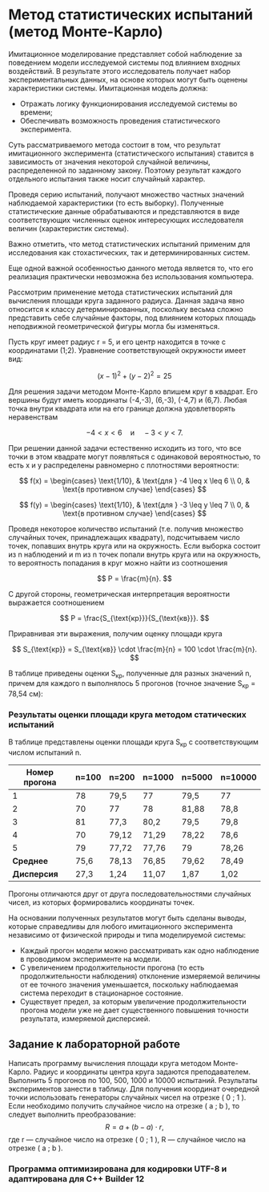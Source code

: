 # Метод статистических испытаний (метод Монте-Карло)

Имитационное моделирование представляет собой наблюдение за поведением модели исследуемой системы под влиянием входных воздействий. В результате этого исследователь получает набор экспериментальных данных, на основе которых могут быть оценены характеристики системы. Имитационная модель должна:

- Отражать логику функционирования исследуемой системы во времени;
- Обеспечивать возможность проведения статистического эксперимента.

Суть рассматриваемого метода состоит в том, что результат имитационного эксперимента (статистического испытания) ставится в зависимость от значения некоторой случайной величины, распределенной по заданному закону. Поэтому результат каждого отдельного испытания также носит случайный характер.

Проведя серию испытаний, получают множество частных значений наблюдаемой характеристики (то есть выборку). Полученные статистические данные обрабатываются и представляются в виде соответствующих численных оценок интересующих исследователя величин (характеристик системы).

Важно отметить, что метод статистических испытаний применим для исследования как стохастических, так и детерминированных систем.

Еще одной важной особенностью данного метода является то, что его реализация практически невозможна без использования компьютера.

Рассмотрим применение метода статистических испытаний для вычисления площади круга заданного радиуса. Данная задача явно относится к классу детерминированных, поскольку весьма сложно представить себе случайные факторы, под влиянием которых площадь неподвижной геометрической фигуры могла бы изменяться. 

Пусть круг имеет радиус r = 5, и его центр находится в точке с координатами (1;2). Уравнение соответствующей окружности имеет вид:

$$
(x - 1)^2 + (y - 2)^2 = 25
$$

Для решения задачи методом Монте-Карло впишем круг в квадрат. Его вершины будут иметь координаты (-4,-3), (6,-3), (-4,7) и (6,7). Любая точка внутри квадрата или на его границе должна удовлетворять неравенствам

$$
-4 < x < 6 \quad \text{и} \quad -3 < y < 7.
$$

При решении данной задачи естественно исходить из того, что все точки в этом квадрате могут появляться с одинаковой вероятностью, то есть х и у распределены равномерно с плотностями вероятности:

$$
f(x) =
\begin{cases}
\text{1/10}, & \text{для } -4 \leq x \leq 6 \\
0, & \text{в противном случае}
\end{cases}
$$

$$
f(y) =
\begin{cases}
\text{1/10}, & \text{для } -3 \leq y \leq 7 \\
0, & \text{в противном случае}
\end{cases}
$$    

Проведя некоторое количество испытаний (т.е. получив множество случайных точек, принадлежащих квадрату), подсчитываем число точек, попавших внутрь круга или на окружность. Если выборка состоит из n наблюдений и m из n точек попали внутрь круга или на окружность, то вероятность попадания в круг можно найти из соотношения

$$
P = \frac{m}{n}.
$$

C другой стороны, геометрическая интерпретация вероятности выражается соотношением 

$$
P = \frac{S_{\text{кр}}}{S_{\text{кв}}}.
$$

Приравнивая эти выражения, получим оценку площади круга 

$$
S_{\text{кр}} = S_{\text{кв}} \cdot \frac{m}{n} = 100 \cdot \frac{m}{n}.
$$

В таблице приведены оценки S<sub>кр</sub>, полученные для разных значений n, причем для каждого n выполнялось 5 прогонов (точное значение S<sub>кр</sub> = 78,54 см):


### Результаты оценки площади круга методом статических испытаний

В таблице представлены оценки площади круга S<sub>кр</sub> с соответствующим числом испытаний n.

| Номер прогона | n=100 | n=200  | n=1000 | n=5000 | n=10000|
|---------------|-------|--------|--------|--------|--------|
| 1             | 78    | 79,5   | 77     | 79,5   | 77     |
| 2             | 70    | 77     | 78     | 81,88  | 78,8   |
| 3             | 81    | 77,3   | 80,2   | 79,5   | 79,8   |
| 4             | 70    | 79,12  | 71,29  | 78,22  | 78,6   |
| 5             | 79    | 77,72  | 77,76  | 79     | 78,26  |
| **Среднее**   | 75,6  | 78,13  | 76,85  | 79,62  | 78,49  |
| **Дисперсия** | 27,3  | 1,24   | 11,07  | 1,87   | 1,02   |

Прогоны отличаются друг от друга последовательностями случайных чисел, из которых формировались координаты точек.

На основании полученных результатов могут быть сделаны выводы, которые справедливы для любого имитационного эксперимента независимо от физической природы и типа моделируемой системы:

- Каждый прогон модели можно рассматривать как одно наблюдение в проводимом эксперименте на модели.
- С увеличением продолжительности прогона (то есть продолжительности наблюдения) отклонение измеряемой величины от ее точного значения уменьшается, поскольку наблюдаемая система переходит в стационарное состояние.
- Существует предел, за которым увеличение продолжительности прогона модели уже не дает существенного повышения точности результата, измеряемой дисперсией.

## Задание к лабораторной работе

Написать программу вычисления площади круга методом Монте-Карло. Радиус и координаты центра круга задаются преподавателем. Выполнить 5 прогонов по 100, 500, 1000 и 10000 испытаний. Результаты экспериментов занести в таблицу. 
Для получения координат очередной точки использовать генераторы случайных чисел на отрезке ( 0 ; 1 ).
Если необходимо получить случайное число на отрезке ( a ; b ), то  следует выполнить преобразование:
$$
R = a + (b - a) \cdot r,
$$
где r — случайное число на отрезке ( 0 ; 1 ), R — случайное число на отрезке ( a ; b ).

### Программа оптимизирована для кодировки UTF-8 и адаптирована для C++ Builder 12